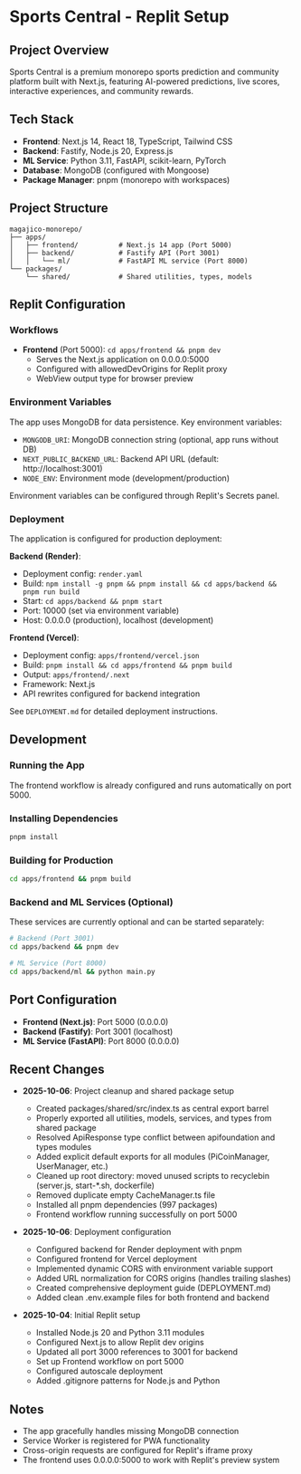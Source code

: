 # Sports Central - Replit Setup

## Project Overview
Sports Central is a premium monorepo sports prediction and community platform built with Next.js, featuring AI-powered predictions, live scores, interactive experiences, and community rewards.

## Tech Stack
- **Frontend**: Next.js 14, React 18, TypeScript, Tailwind CSS
- **Backend**: Fastify, Node.js 20, Express.js
- **ML Service**: Python 3.11, FastAPI, scikit-learn, PyTorch
- **Database**: MongoDB (configured with Mongoose)
- **Package Manager**: pnpm (monorepo with workspaces)

## Project Structure
```
magajico-monorepo/
├── apps/
│   ├── frontend/          # Next.js 14 app (Port 5000)
│   ├── backend/           # Fastify API (Port 3001)
│   │   └── ml/            # FastAPI ML service (Port 8000)
└── packages/
    └── shared/            # Shared utilities, types, models
```

## Replit Configuration

### Workflows
- **Frontend** (Port 5000): `cd apps/frontend && pnpm dev`
  - Serves the Next.js application on 0.0.0.0:5000
  - Configured with allowedDevOrigins for Replit proxy
  - WebView output type for browser preview

### Environment Variables
The app uses MongoDB for data persistence. Key environment variables:
- `MONGODB_URI`: MongoDB connection string (optional, app runs without DB)
- `NEXT_PUBLIC_BACKEND_URL`: Backend API URL (default: http://localhost:3001)
- `NODE_ENV`: Environment mode (development/production)

Environment variables can be configured through Replit's Secrets panel.

### Deployment

The application is configured for production deployment:

**Backend (Render)**:
- Deployment config: `render.yaml`
- Build: `npm install -g pnpm && pnpm install && cd apps/backend && pnpm run build`
- Start: `cd apps/backend && pnpm start`
- Port: 10000 (set via environment variable)
- Host: 0.0.0.0 (production), localhost (development)

**Frontend (Vercel)**:
- Deployment config: `apps/frontend/vercel.json`
- Build: `pnpm install && cd apps/frontend && pnpm build`
- Output: `apps/frontend/.next`
- Framework: Next.js
- API rewrites configured for backend integration

See `DEPLOYMENT.md` for detailed deployment instructions.

## Development

### Running the App
The frontend workflow is already configured and runs automatically on port 5000.

### Installing Dependencies
```bash
pnpm install
```

### Building for Production
```bash
cd apps/frontend && pnpm build
```

### Backend and ML Services (Optional)
These services are currently optional and can be started separately:
```bash
# Backend (Port 3001)
cd apps/backend && pnpm dev

# ML Service (Port 8000)
cd apps/backend/ml && python main.py
```

## Port Configuration
- **Frontend (Next.js)**: Port 5000 (0.0.0.0)
- **Backend (Fastify)**: Port 3001 (localhost)
- **ML Service (FastAPI)**: Port 8000 (0.0.0.0)

## Recent Changes
- **2025-10-06**: Project cleanup and shared package setup
  - Created packages/shared/src/index.ts as central export barrel
  - Properly exported all utilities, models, services, and types from shared package
  - Resolved ApiResponse type conflict between apifoundation and types modules
  - Added explicit default exports for all modules (PiCoinManager, UserManager, etc.)
  - Cleaned up root directory: moved unused scripts to recyclebin (server.js, start-*.sh, dockerfile)
  - Removed duplicate empty CacheManager.ts file
  - Installed all pnpm dependencies (997 packages)
  - Frontend workflow running successfully on port 5000

- **2025-10-06**: Deployment configuration
  - Configured backend for Render deployment with pnpm
  - Configured frontend for Vercel deployment
  - Implemented dynamic CORS with environment variable support
  - Added URL normalization for CORS origins (handles trailing slashes)
  - Created comprehensive deployment guide (DEPLOYMENT.md)
  - Added clean .env.example files for both frontend and backend
  
- **2025-10-04**: Initial Replit setup
  - Installed Node.js 20 and Python 3.11 modules
  - Configured Next.js to allow Replit dev origins
  - Updated all port 3000 references to 3001 for backend
  - Set up Frontend workflow on port 5000
  - Configured autoscale deployment
  - Added .gitignore patterns for Node.js and Python

## Notes
- The app gracefully handles missing MongoDB connection
- Service Worker is registered for PWA functionality
- Cross-origin requests are configured for Replit's iframe proxy
- The frontend uses 0.0.0.0:5000 to work with Replit's preview system
